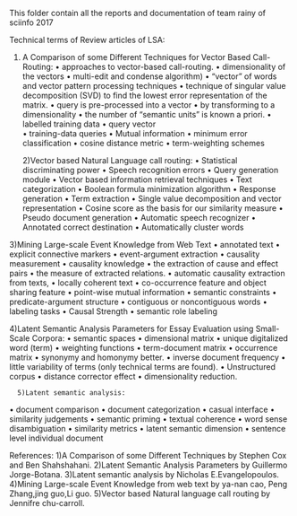 ﻿This folder contain all the reports and documentation of team rainy of sciinfo 2017

Technical terms of Review articles of LSA:
1)	A Comparison of some Different Techniques for Vector Based Call-Routing:
•	approaches to vector-based call-routing.
•	dimensionality of the vectors
•	multi-edit and condense algorithm)
•	“vector” of words and vector pattern   processing techniques
•	technique of singular value decomposition (SVD) to find the   lowest error representation of the matrix.
•	query is pre-processed into a vector
•	by transforming to a dimensionality
•	the number of “semantic units” is known a priori.
•	labelled training data
•	query vector  
•	training-data   queries
•	Mutual information
•	minimum error classification
•	cosine distance metric
•	term-weighting schemes 

    2)Vector based Natural Language call routing:
•	Statistical discriminating power
•	Speech recognition errors
•	Query generation module
•	Vector based information retrieval techniques
•	Text categorization
•	Boolean formula minimization algorithm
•	Response generation
•	Term extraction
•	Single value decomposition and vector representation
•	Cosine score as the basis for our similarity measure
•	Pseudo document generation
•	Automatic speech recognizer
•	Annotated correct destination
•	Automatically cluster words

3)Mining Large-scale Event Knowledge from Web Text
•	annotated text 
•	explicit connective markers
•	event-argument extraction
•	causality measurement
•	causality knowledge
•	the extraction of cause and effect pairs
•	the measure of   extracted relations.
•	automatic causality extraction from texts,
•	locally coherent text
•	co-occurrence feature and object sharing feature
•	point-wise mutual information
•	semantic constraints
•	predicate-argument structure
•	contiguous or noncontiguous words
•	labeling tasks
•	Causal Strength
•	semantic role labeling

4)Latent Semantic Analysis Parameters for Essay Evaluation using Small-Scale       Corpora:
•	semantic spaces
•	dimensional matrix
•	unique digitalized word (term)
•	weighting functions
•	term-document matrix
•	occurrence matrix
•	synonymy and homonymy better.
•	inverse document frequency
•	little variability of terms (only technical terms are found).
•	Unstructured corpus
•	distance corrector effect
•	dimensionality reduction.

      5)Latent semantic analysis:
•	document comparison
•	document categorization
•	casual interface
•	similarity judgements
•	semantic priming
•	textual coherence
•	word sense disambiguation
•	similarity metrics
•	latent semantic dimension
•	sentence level individual document


References:
 1)A Comparison of some Different Techniques by Stephen Cox and Ben Shahshahani.
 2)Latent Semantic Analysis Parameters by Guillermo Jorge-Botana.
 3)Latent semantic analysis by Nicholas E.Evangelopoulos.
 4)Mining Large-scale Event Knowledge from web text by ya-nan cao,
    Peng Zhang,jing guo,Li guo.
 5)Vector based Natural language call routing by  Jennifre chu-carroll.



